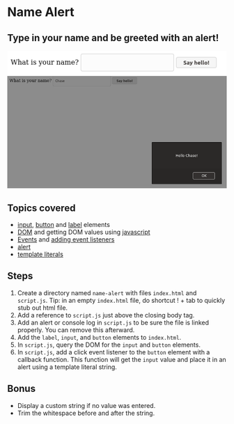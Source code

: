 # Name Alert
## Type in your name and be greeted with an alert!
![name alert](./pictures/name-alert.png)
![name alert2](./pictures/name-alert2.png)

## Topics covered
- [input](https://www.w3schools.com/tags/tag_input.asp), [button](https://www.w3schools.com/tags/tag_button.asp) and [label](https://www.w3schools.com/tags/tag_label.asp) elements
- [DOM](https://www.w3schools.com/js/js_htmldom.asp) and getting DOM values using [javascript](https://www.w3schools.com/js/js_htmldom_methods.asp)
- [Events](https://www.w3schools.com/js/js_htmldom_events.asp) and [adding event listeners](https://www.w3schools.com/js/js_htmldom_eventlistener.asp)
- [alert](https://www.w3schools.com/js/js_popup.asp)
- [template literals](http://es6-features.org/#StringInterpolation)

## Steps
1. Create a directory named `name-alert` with files `index.html` and `script.js`.  Tip: in an empty `index.html` file, do shortcut ! + tab to quickly stub out html file.
2. Add a reference to `script.js` just above the closing body tag.
3. Add an alert or console log in `script.js` to be sure the file is linked properly. You can remove this afterward.
4. Add the `label`, `input`, and `button` elements to `index.html`.
5. In `script.js`, query the DOM for the `input` and `button` elements.
6. In `script.js`, add a click event listener to the `button` element with a callback function. This function will get the `input` value and place it in an alert using a template literal string.

## Bonus
- Display a custom string if no value was entered.
- Trim the whitespace before and after the string.